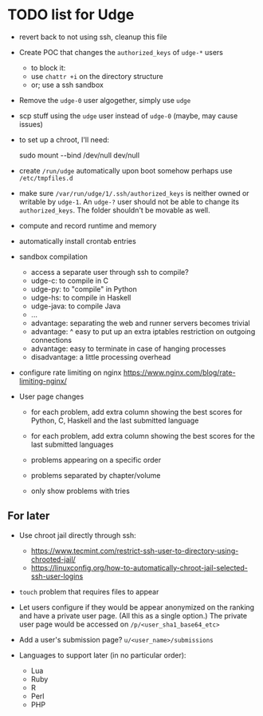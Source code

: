 TODO list for Udge
==================

* revert back to not using ssh, cleanup this file

* Create POC that changes the `authorized_keys` of `udge-*` users

	- to block it:
	- use `chattr +i` on the directory structure
	- or; use a ssh sandbox

* Remove the `udge-0` user algogether, simply use `udge`

* scp stuff using the `udge` user instead of `udge-0` (maybe, may cause issues)

* to set up a chroot, I'll need:

	sudo mount --bind /dev/null dev/null

* create `/run/udge` automatically upon boot somehow
  perhaps use `/etc/tmpfiles.d`

* make sure `/var/run/udge/1/.ssh/authorized_keys` is neither owned or writable
  by `udge-1`.  An `udge-?` user should not be able to change its
  `authorized_keys`.  The folder shouldn't be movable as well.

* compute and record runtime and memory

* automatically install crontab entries

* sandbox compilation
	- access a separate user through ssh to compile?
	- udge-c: to compile in C
	- udge-py: to "compile" in Python
	- udge-hs: to compile in Haskell
	- udge-java: to compile Java
	- ...
	- advantage: separating the web and runner servers becomes trivial
	- advantage: ^ easy to put up an extra iptables restriction on outgoing connections
	- advantage: easy to terminate in case of hanging processes
	- disadvantage: a little processing overhead

* configure rate limiting on nginx
  https://www.nginx.com/blog/rate-limiting-nginx/

* User page changes

	- for each problem, add extra column showing the best scores for Python, C,
	  Haskell and the last submitted language

	- for each problem, add extra column showing the best scores for the last
	  submitted languages

	- problems appearing on a specific order

	- problems separated by chapter/volume

	- only show problems with tries


For later
---------

* Use chroot jail directly through ssh:
	- https://www.tecmint.com/restrict-ssh-user-to-directory-using-chrooted-jail/
	- https://linuxconfig.org/how-to-automatically-chroot-jail-selected-ssh-user-logins

* `touch` problem that requires files to appear

* Let users configure if they would be appear anonymized on the ranking and
  have a private user page.  (All this as a single option.)
  The private user page would be accessed on `/p/<user_sha1_base64_etc>`

* Add a user's submission page?  `u/<user_name>/submissions`

* Languages to support later (in no particular order):

	- Lua
	- Ruby
	- R
	- Perl
	- PHP
